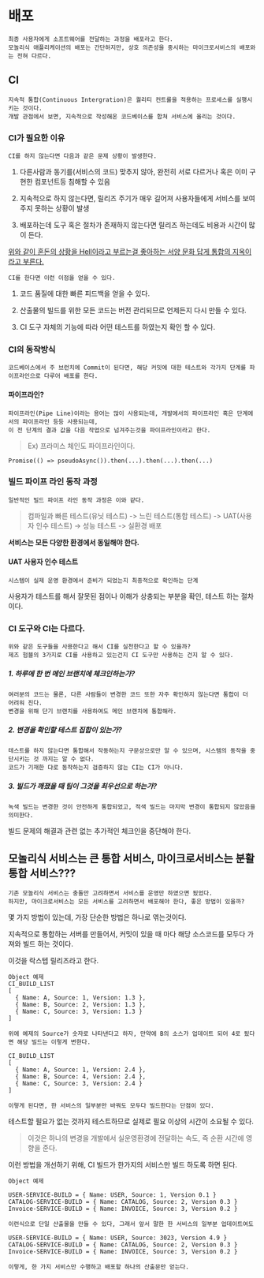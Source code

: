 배포
==============

    최종 사용자에게 소프트웨어를 전달하는 과정을 배포라고 한다.
    모놀리식 애플리케이션의 배포는 간단하지만, 상호 의존성을 중시하는 마이크로서비스의 배포와는 전혀 다르다.

CI
---

    지속적 통합(Continuous Intergration)은 퀄리티 컨트롤을 적용하는 프로세스를 실행시키는 것이다.
    개발 관점에서 보면, 지속적으로 작성해온 코드베이스를 합쳐 서비스에 올리는 것이다.

### CI가 필요한 이유

    CI를 하지 않는다면 다음과 같은 문제 상황이 발생한다.

1. 다른사람과 동기를(서비스의 코드) 맞추지 않아, 완전히 서로 다르거나 혹은 이미 구현한 컴포넌트등 침해할 수 있음

2. 지속적으로 하지 않는다면, 릴리즈 주기가 매우 길어져 사용자들에게 서비스를 보여주지 못하는 상황이 발생

3. 배포하는데 도구 혹은 절차가 존재하지 않는다면 릴리즈 하는데도 비용과 시간이 많이 든다.

[위와 같이 혼돈의 상황을 Hell이라고 부르는걸 좋아하는 서양 문화 답게 통합의 지옥이라고 부른다.](http://c2.com/cgi/wiki?IntegrationHell)

```CI를 한다면 이런 이점을 얻을 수 있다.```

1. 코드 품질에 대한 빠른 피드백을 얻을 수 있다.

2. 산출물의 빌드를 위한 모든 코드는 버전 관리되므로 언제든지 다시 만들 수 있다.

3. CI 도구 자체의 기능에 따라 어떤 테스트를 하였는지 확인 할 수 있다.


### CI의 동작방식

    코드베이스에서 주 브런치에 Commit이 된다면, 해당 커밋에 대한 테스트와 각가지 단계를 파이프라인으로 다루어 배포를 한다.

#### 파이프라인?

    파이프라인(Pipe Line)이라는 용어는 많이 사용되는데, 개발에서의 파이프라인 혹은 단계에서의 파이프라인 등등 사용되는데,
    이 전 단계의 결과 값을 다음 작업으로 넘겨주는것을 파이프라인이라고 한다.

> Ex) 프라미스 체인도 파이프라인이다.
```
Promise(() => pseudoAsync()).then(...).then(...).then(...)
```

### 빌드 파이프 라인 동작 과정

    일반적인 빌드 파이프 라인 동작 과정은 이와 같다.

> 컴파일과 빠른 테스트(유닛 테스트) -> 느린 테스트(통합 테스트) -> UAT(사용자 인수 테스트) -> 성능 테스트 -> 실환경 배포

**서비스는 모든 다양한 환경에서 동일해야 한다.**

#### UAT 사용자 인수 테스트

    시스템이 실제 운영 환경에서 준비가 되었는지 최종적으로 확인하는 단계

사용자가 테스트를 해서 잘못된 점이나 이해가 상충되는 부분을 확인, 테스트 하는 절차이다.

### CI 도구와 CI는 다르다.

    위와 같은 도구들을 사용한다고 해서 CI를 실천한다고 할 수 있을까?
    제즈 험블의 3가지로 CI를 사용하고 있는건지 CI 도구만 사용하는 건지 알 수 있다.

##### 1. 하루에 한 번 메인 브랜치에 체크인하는가?

    여러분의 코드는 물론, 다른 사람들이 변경한 코드 또한 자주 확인하지 않는다면 통합이 더 어려워 진다.
    변경을 위해 단기 브랜치를 사용하여도 메인 브랜치에 통합해라.

##### 2. 변경을 확인할 테스트 집합이 있는가?

    테스트를 하지 않는다면 통합해서 작동하는지 구문상으로만 알 수 있으며, 시스템의 동작을 중단시키는 것 까지는 알 수 없다.
    코드가 기재한 댜로 동작하는지 검증하지 않는 CI는 CI가 아니다.

##### 3. 빌드가 깨졌을 때 팀이 그것을 최우선으로 하는가?

    녹색 빌드는 변경한 것이 안전하게 통합되었고, 적색 빌드는 마지막 변경이 통합되지 않았음을 의미한다.

빌드 문제의 해결과 관련 없는 추가적인 체크인을 중단해야 한다.


모놀리식 서비스는 큰 통합 서비스, 마이크로서비스는 분활 통합 서비스???
---------------------------------------------------

    기존 모놀리식 서비스는 충돌만 고려하면서 서비스를 운영만 하였으면 됬었다.
    하지만, 마이크로서비스는 모든 서비스를 고려하면서 배포해야 한다, 좋은 방법이 있을까?

몇 가지 방법이 있는데, 가장 단순한 방법은 하나로 엮는것이다.

지속적으로 통합하는 서버를 만들어서, 커밋이 있을 때 마다 해당 소스코드를 모두다 가져와 빌드 하는 것이다.

이것을 락스텝 릴리즈라고 한다.

```
Object 예제
CI_BUILD_LIST
[
  { Name: A, Source: 1, Version: 1.3 },
  { Name: B, Source: 2, Version: 1.3 },
  { Name: C, Source: 3, Version: 1.3 }
]

위에 예제의 Source가 숫자로 나타낸다고 하자, 만약에 B의 소스가 업데이트 되어 4로 됬다면 해당 빌드는 이렇게 변한다.

CI_BUILD_LIST
[
  { Name: A, Source: 1, Version: 2.4 },
  { Name: B, Source: 4, Version: 2.4 },
  { Name: C, Source: 3, Version: 2.4 }
]

이렇게 된다면, 한 서비스의 일부분만 바꿔도 모두다 빌드한다는 단점이 있다.
```

테스트할 필요가 없는 것까지 테스트하므로 실제로 필요 이상의 시간이 소요될 수 있다.

> 이것은 하나의 변경을 개발에서 실운영환경에 전달하는 속도, 즉 순환 시간에 영향을 준다.

이런 방법을 개선하기 위해, CI 빌드가 한가지의 서비스만 빌드 하도록 하면 된다.

```
Object 예제

USER-SERVICE-BUILD = { Name: USER, Source: 1, Version 0.1 }
CATALOG-SERVICE-BUILD = { Name: CATALOG, Source: 2, Version 0.3 }
Invoice-SERVICE-BUILD = { Name: INVOICE, Source: 3, Version 0.2 }

이런식으로 단일 산출물을 만들 수 있다, 그래서 앞서 말한 한 서비스의 일부분 업데이트여도

USER-SERVICE-BUILD = { Name: USER, Source: 3023, Version 4.9 }
CATALOG-SERVICE-BUILD = { Name: CATALOG, Source: 2, Version 0.3 }
Invoice-SERVICE-BUILD = { Name: INVOICE, Source: 3, Version 0.2 }

이렇게, 한 가지 서비스만 수행하고 배포할 하나의 산출문만 얻는다.
```